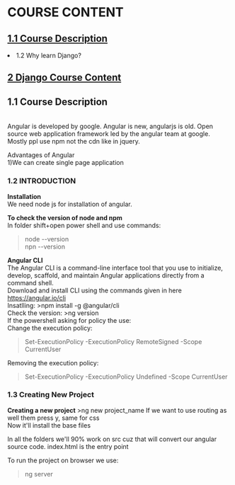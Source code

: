 <h1>COURSE CONTENT</h1>

[<h2>1.1 Course Description</h2>](#one)

<li>1.2 Why learn Django?</li>

[<h2>2 Django Course Content</h2>](#two)




<a name="one"><h2>1.1 Course Description</h2></a><br>
Angular is developed by google. Angular is new, angularjs is old. Open source web application framework led by the angular team at google. Mostly ppl use npm not the cdn like in jquery.<br>

Advantages of Angular<br>
1)We can create single page application

<h3>1.2 INTRODUCTION</h3>
<b>Installation</b><br>
We need node js for installation of angular.<br>

<b>To check the version of node and npm</b><br>
In folder shift+open power shell and use commands:<br>
>node --version<br>
>npn --version<br>

<b>Angular CLI</b><br>
The Angular CLI is a command-line interface tool that you use to initialize, develop, scaffold, and maintain Angular applications directly from a command shell.<br>
Download and install CLI using the commands given in here https://angular.io/cli <br>
Insatlling: >npm install -g @angular/cli<br>
Check the version: >ng version<br>
If the powershell asking for policy the use:<br>
Change the execution policy:<br>
>Set-ExecutionPolicy -ExecutionPolicy RemoteSigned -Scope CurrentUser<br>

Removing the execution policy:<br>
>Set-ExecutionPolicy -ExecutionPolicy Undefined -Scope CurrentUser<br>

<h3>1.3 Creating New Project</h3>
<b>Creating a new project</b>
>ng new project_name
If we want to use routing as well them press y, same for css<br>
Now it'll install the base files<br>

In all the folders we'll 90% work on src cuz that will convert our angular source code. index.html is the entry point

To run the project on browser we use:<br>
>ng server




























